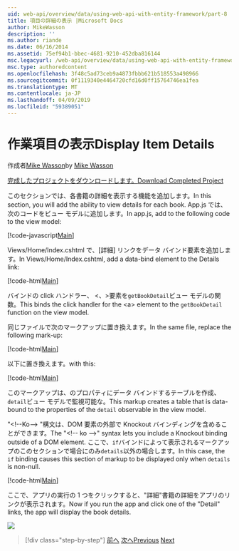 ```yaml
---
uid: web-api/overview/data/using-web-api-with-entity-framework/part-8
title: 項目の詳細の表示 |Microsoft Docs
author: MikeWasson
description: ''
ms.author: riande
ms.date: 06/16/2014
ms.assetid: 75ef94b1-bbec-4681-9210-452dba816144
msc.legacyurl: /web-api/overview/data/using-web-api-with-entity-framework/part-8
msc.type: authoredcontent
ms.openlocfilehash: 3f48c5ad73ceb9a4873fbbb621b518553a498966
ms.sourcegitcommit: 0f1119340e4464720cfd16d0ff15764746ea1fea
ms.translationtype: MT
ms.contentlocale: ja-JP
ms.lasthandoff: 04/09/2019
ms.locfileid: "59389051"
---
```

# <a name="display-item-details"></a><span data-ttu-id="91f00-102">作業項目の表示</span><span class="sxs-lookup"><span data-stu-id="91f00-102">Display Item Details</span></span>

<span data-ttu-id="91f00-103">作成者[Mike Wasson](https://github.com/MikeWasson)</span><span class="sxs-lookup"><span data-stu-id="91f00-103">by [Mike Wasson](https://github.com/MikeWasson)</span></span>

[<span data-ttu-id="91f00-104">完成したプロジェクトをダウンロードします。</span><span class="sxs-lookup"><span data-stu-id="91f00-104">Download Completed Project</span></span>](https://github.com/MikeWasson/BookService)

<span data-ttu-id="91f00-105">このセクションでは、各書籍の詳細を表示する機能を追加します。</span><span class="sxs-lookup"><span data-stu-id="91f00-105">In this section, you will add the ability to view details for each book.</span></span> <span data-ttu-id="91f00-106">App.js では、次のコードをビュー モデルに追加します。</span><span class="sxs-lookup"><span data-stu-id="91f00-106">In app.js, add to the following code to the view model:</span></span>

[!code-javascript[Main](part-8/samples/sample1.js)]

<span data-ttu-id="91f00-107">Views/Home/Index.cshtml で、[詳細] リンクをデータ バインド要素を追加します。</span><span class="sxs-lookup"><span data-stu-id="91f00-107">In Views/Home/Index.cshtml, add a data-bind element to the Details link:</span></span>

[!code-html[Main](part-8/samples/sample2.html?highlight=5)]

<span data-ttu-id="91f00-108">バインドの click ハンドラー、 &lt;、&gt;要素を`getBookDetail`ビュー モデルの関数。</span><span class="sxs-lookup"><span data-stu-id="91f00-108">This binds the click handler for the &lt;a&gt; element to the `getBookDetail` function on the view model.</span></span>

<span data-ttu-id="91f00-109">同じファイルで次のマークアップに置き換えます。</span><span class="sxs-lookup"><span data-stu-id="91f00-109">In the same file, replace the following mark-up:</span></span>

[!code-html[Main](part-8/samples/sample3.html)]

<span data-ttu-id="91f00-110">以下に置き換えます。</span><span class="sxs-lookup"><span data-stu-id="91f00-110">with this:</span></span>

[!code-html[Main](part-8/samples/sample4.html)]

<span data-ttu-id="91f00-111">このマークアップは、のプロパティにデータ バインドするテーブルを作成、`detail`ビュー モデルで監視可能な。</span><span class="sxs-lookup"><span data-stu-id="91f00-111">This markup creates a table that is data-bound to the properties of the `detail` observable in the view model.</span></span>

<span data-ttu-id="91f00-112">"&lt;!--Ko--&gt; &quot;構文は、DOM 要素の外部で Knockout バインディングを含めることができます。</span><span class="sxs-lookup"><span data-stu-id="91f00-112">The "&lt;!-- ko --&gt;&quot; syntax lets you include a Knockout binding outside of a DOM element.</span></span> <span data-ttu-id="91f00-113">ここで、`if`バインドによって表示されるマークアップのこのセクションで場合にのみ`details`以外の場合します。</span><span class="sxs-lookup"><span data-stu-id="91f00-113">In this case, the `if` binding causes this section of markup to be displayed only when `details` is non-null.</span></span>

[!code-html[Main](part-8/samples/sample5.html)]

<span data-ttu-id="91f00-114">ここで、アプリの実行の 1 つをクリックすると、&quot;詳細&quot;書籍の詳細をアプリのリンクが表示されます。</span><span class="sxs-lookup"><span data-stu-id="91f00-114">Now if you run the app and click one of the &quot;Detail&quot; links, the app will display the book details.</span></span>

[![](part-8/_static/image2.png)](part-8/_static/image1.png)

> [!div class="step-by-step"]
> <span data-ttu-id="91f00-115">[前へ](part-7.md)
> [次へ](part-9.md)</span><span class="sxs-lookup"><span data-stu-id="91f00-115">[Previous](part-7.md)
[Next](part-9.md)</span></span>
